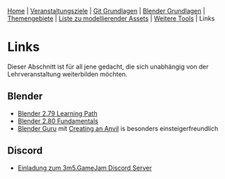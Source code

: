 [Home](../README.md)
| [Veranstaltungsziele](./veranstaltungsziele.md)
| [Git Grundlagen](./git_grundlagen.md)
| [Blender Grundlagen](./blender_grundlagen.md)
| [Themengebiete](./themengebiete.md)
| [Liste zu modellierender Assets](./asset_liste.md)
| [Weitere Tools](./tools.md)
| Links

# Links

Dieser Abschnitt ist für all jene gedacht, die sich unabhängig von der Lehrveranstaltung weiterbilden möchten.

## Blender

- [Blender 2.79 Learning Path](https://www.linkedin.com/learning/paths/master-blender)
- [Blender 2.80 Fundamentals](https://www.youtube.com/playlist?list=PLa1F2ddGya_-UvuAqHAksYnB0qL9yWDO6)
- [Blender Guru](https://www.blenderguru.com/tutorials) mit [Creating an Anvil](https://www.blenderguru.com/tutorials/2018/1/17/creating-an-anvil-full-series) is besonders einsteigerfreundlich
    
## Discord

- [Einladung zum 3m5.GameJam Discord Server](https://discordapp.com/invite/K5hsaYR)
